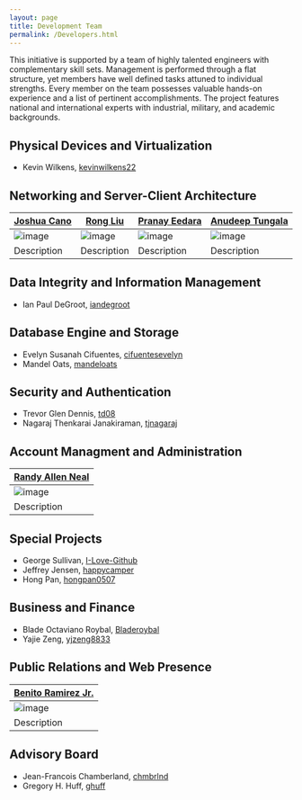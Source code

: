 ```yaml
---
layout: page
title: Development Team
permalink: /Developers.html
---
```


This initiative is supported by a team of highly talented engineers with complementary skill sets.
Management is performed through a flat structure, yet members have well defined tasks attuned to individual strengths.
Every member on the team possesses valuable hands-on experience and a list of pertinent accomplishments.
The project features national and international experts with industrial, military, and academic backgrounds.

## Physical Devices and Virtualization
* Kevin Wilkens, [kevinwilkens22](https://github.com/kevinwilkens22)

## Networking and Server-Client Architecture

[Joshua Cano](https://github.com/jacano23) | [Rong Liu](https://github.com/liur180855) | [Pranay Eedara](https://github.com/epranaykumar) | [Anudeep Tungala](https://github.com/nranudeep1990)  
--- | --- | --- | ---
![image](http://i.imgur.com/2G0X5Gp.jpg) | ![image](http://i.imgur.com/2G0X5Gp.jpg) | ![image](http://i.imgur.com/2G0X5Gp.jpg) | ![image](http://i.imgur.com/2G0X5Gp.jpg) |
Description | Description | Description | Description |

## Data Integrity and Information Management
* Ian Paul DeGroot, [iandegroot](https://github.com/iandegroot)

## Database Engine and Storage
* Evelyn Susanah Cifuentes, [cifuentesevelyn](https://github.com/cifuentesevelyn)
* Mandel Oats, [mandeloats](https://github.com/mandeloats)

## Security and Authentication 
* Trevor Glen Dennis, [td08](https://github.com/td08)
* Nagaraj Thenkarai Janakiraman, [tjnagaraj](https://github.com/tjnagaraj)

## Account Managment and Administration

[Randy Allen Neal](https://github.com/gmnealusn) |
--- |
![image](http://i.imgur.com/7Bc1z6K.jpg) |
Description |

## Special Projects
* George Sullivan, [I-Love-Github](https://github.com/I-Love-Github)
* Jeffrey Jensen, [happycamper](https://github.com/happycamper)
* Hong Pan, [hongpan0507](https://github.com/hongpan0507)

## Business and Finance
* Blade Octaviano Roybal, [Bladeroybal](https://github.com/Bladeroybal)
* Yajie Zeng, [yjzeng8833](https://github.com/yjzeng8833)

## Public Relations and Web Presence

[Benito Ramirez Jr.](https://github.com/BenitoRamirezJr) |
--- |
![image](http://i.imgur.com/7Bc1z6K.jpg) |
Description |

## Advisory Board
* Jean-Francois Chamberland, [chmbrlnd](https://github.com/chmbrlnd)
* Gregory H. Huff, [ghuff](https://github.com/ghuff)

